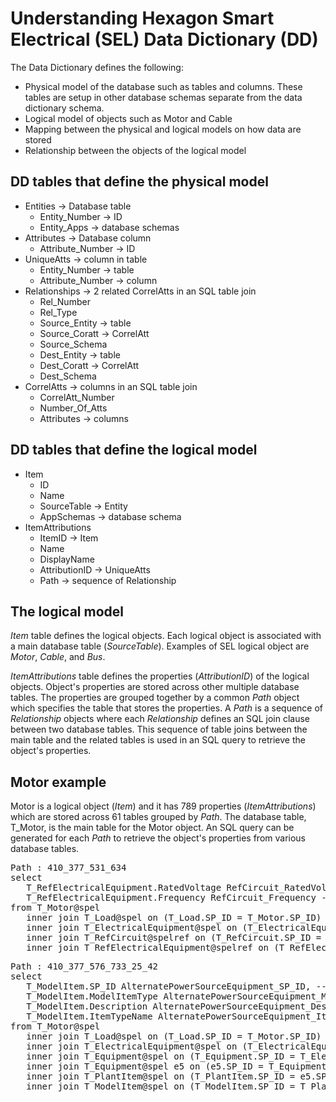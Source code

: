 # Understanding Hexagon Smart Electrical (SEL) Data Dictionary (DD)

The Data Dictionary defines the following:
- Physical model of the database such as tables and columns. These tables are setup in other database schemas separate from the data dictionary schema. 
- Logical model of objects such as Motor and Cable
- Mapping between the physical and logical models on how data are stored
- Relationship between the objects of the logical model

## DD tables that define the physical model

- Entities -> Database table
    - Entity_Number -> ID
    - Entity_Apps -> database schemas
- Attributes -> Database column
    - Attribute_Number -> ID
- UniqueAtts -> column in table
    - Entity_Number -> table
    - Attribute_Number -> column
- Relationships -> 2 related CorrelAtts in an SQL table join
    - Rel_Number
    - Rel_Type
    - Source_Entity -> table
    - Source_Coratt -> CorrelAtt
    - Source_Schema
    - Dest_Entity -> table 
    - Dest_Coratt -> CorrelAtt
    - Dest_Schema
- CorrelAtts -> columns in an SQL table join
    - CorrelAtt_Number
    - Number_Of_Atts
    - Attributes -> columns

## DD tables that define the logical model

- Item
    - ID
    - Name
    - SourceTable -> Entity
    - AppSchemas -> database schema
 - ItemAttributions
    - ItemID -> Item
    - Name
    - DisplayName
    - AttributionID -> UniqueAtts
    - Path -> sequence of Relationship

## The logical model

*Item* table defines the logical objects. Each logical object is associated with a main database table (*SourceTable*). Examples of SEL logical object are *Motor*, *Cable*, and *Bus*.

*ItemAttributions* table defines the properties (*AttributionID*) of the logical objects. Object's properties are stored across other multiple database tables. The properties are grouped together by a common *Path* object which specifies the table that stores the properties. A *Path* is a sequence of *Relationship* objects where each *Relationship* defines an SQL join clause between two database tables. This sequence of table joins between the main table and the related tables is used in an SQL query to retrieve the object's properties.

## Motor example

Motor is a logical object (*Item*) and it has 789 properties (*ItemAttributions*) which are stored across 61 tables grouped by *Path*. The database table, T_Motor, is the main table for the Motor object. An SQL query can be generated for each *Path* to retrieve the object's properties from various database tables.

<pre>
Path : 410_377_531_634
select
   T_RefElectricalEquipment.RatedVoltage RefCircuit_RatedVoltage, -- T(C154), F(Text), V(T)
   T_RefElectricalEquipment.Frequency RefCircuit_Frequency -- T(C114), F(Text), V(T)
from T_Motor@spel
   inner join T_Load@spel on (T_Load.SP_ID = T_Motor.SP_ID) -- 410, SUBCLASS
   inner join T_ElectricalEquipment@spel on (T_ElectricalEquipment.SP_ID = T_Load.SP_ID) -- 377, SUBCLASS
   inner join T_RefCircuit@spelref on (T_RefCircuit.SP_ID = T_ElectricalEquipment.SP_RefCircuitID) -- 531, ASSOC_NC
   inner join T_RefElectricalEquipment@spelref on (T_RefElectricalEquipment.SP_ID = T_RefCircuit.SP_ID) -- 634, SUBCLASS
</pre>

<pre>
Path : 410_377_576_733_25_42
select
   T_ModelItem.SP_ID AlternatePowerSourceEquipment_SP_ID, -- T(S32), F(Text), V(F)
   T_ModelItem.ModelItemType AlternatePowerSourceEquipment_ModelItemType, -- T(C40), F(Text), V(I)
   T_ModelItem.Description AlternatePowerSourceEquipment_Description, -- T(S4000), F(Text), V(T)
   T_ModelItem.ItemTypeName AlternatePowerSourceEquipment_ItemTypeName -- T(S40), F(Text), V(I)
from T_Motor@spel
   inner join T_Load@spel on (T_Load.SP_ID = T_Motor.SP_ID) -- 410, SUBCLASS
   inner join T_ElectricalEquipment@spel on (T_ElectricalEquipment.SP_ID = T_Load.SP_ID) -- 377, SUBCLASS
   inner join T_Equipment@spel on (T_Equipment.SP_ID = T_ElectricalEquipment.SP_ID) -- 576, SUBCLASS
   inner join T_Equipment@spel e5 on (e5.SP_ID = T_Equipment.SP_AlternatePowerSourceID) -- 733, ASSOC_NC
   inner join T_PlantItem@spel on (T_PlantItem.SP_ID = e5.SP_ID) -- 25, SUBCLASS
   inner join T_ModelItem@spel on (T_ModelItem.SP_ID = T_PlantItem.SP_ID) -- 42, SUBCLASS
</pre>